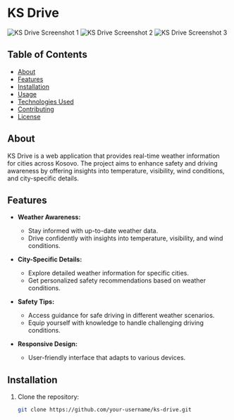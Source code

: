 # KS Drive

![KS Drive Screenshot 1](path/to/your/scrnshot1.png)
![KS Drive Screenshot 2](path/to/your/scrnshot2.png)
![KS Drive Screenshot 3](path/to/your/scrnshot3.png)

## Table of Contents

- [About](#about)
- [Features](#features)
- [Installation](#installation)
- [Usage](#usage)
- [Technologies Used](#technologies-used)
- [Contributing](#contributing)
- [License](#license)

## About

KS Drive is a web application that provides real-time weather information for cities across Kosovo. The project aims to enhance safety and driving awareness by offering insights into temperature, visibility, wind conditions, and city-specific details.

## Features

- **Weather Awareness:**
  - Stay informed with up-to-date weather data.
  - Drive confidently with insights into temperature, visibility, and wind conditions.

- **City-Specific Details:**
  - Explore detailed weather information for specific cities.
  - Get personalized safety recommendations based on weather conditions.

- **Safety Tips:**
  - Access guidance for safe driving in different weather scenarios.
  - Equip yourself with knowledge to handle challenging driving conditions.

- **Responsive Design:**
  - User-friendly interface that adapts to various devices.

## Installation

1. Clone the repository:

   ```bash
   git clone https://github.com/your-username/ks-drive.git
